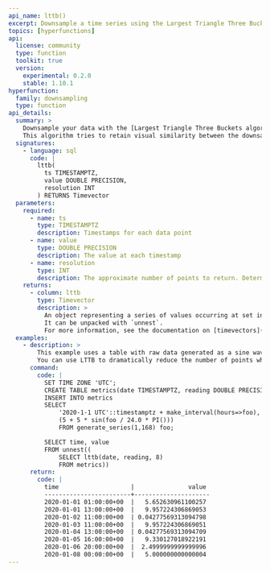 ```yaml
---
api_name: lttb()
excerpt: Downsample a time series using the Largest Triangle Three Buckets method
topics: [hyperfunctions]
api:
  license: community
  type: function
  toolkit: true
  version:
    experimental: 0.2.0
    stable: 1.10.1
hyperfunction:
  family: downsampling
  type: function
api_details:
  summary: >
    Downsample your data with the [Largest Triangle Three Buckets algorithm](https://github.com/sveinn-steinarsson/flot-downsample).
    This algorithm tries to retain visual similarity between the downsampled data and the original dataset.
  signatures:
    - language: sql
      code: |
        lttb(
          ts TIMESTAMPTZ,
          value DOUBLE PRECISION,
          resolution INT
        ) RETURNS Timevector
  parameters:
    required:
      - name: ts
        type: TIMESTAMPTZ
        description: Timestamps for each data point
      - name: value
        type: DOUBLE PRECISION
        description: The value at each timestamp
      - name: resolution
        type: INT
        description: The approximate number of points to return. Determines the horizontal resolution of the resulting graph.
    returns:
      - column: lttb
        type: Timevector
        description: >
          An object representing a series of values occurring at set intervals from a starting time.
          It can be unpacked with `unnest`.
          For more information, see the documentation on [timevectors](/use-timescale/:currentVersion:/hyperfunctions/function-pipelines/#timevectors).
  examples:
    - description: >
        This example uses a table with raw data generated as a sine wave.
        You can use LTTB to dramatically reduce the number of points while still capturing the peaks and valleys in the data.
      command:
        code: |
          SET TIME ZONE 'UTC';
          CREATE TABLE metrics(date TIMESTAMPTZ, reading DOUBLE PRECISION);
          INSERT INTO metrics
          SELECT
              '2020-1-1 UTC'::timestamptz + make_interval(hours=>foo),
              (5 + 5 * sin(foo / 24.0 * PI()))
              FROM generate_series(1,168) foo;

          SELECT time, value
          FROM unnest((
              SELECT lttb(date, reading, 8)
              FROM metrics))
      return:
        code: |
          time                    |               value 
          ------------------------+---------------------
          2020-01-01 01:00:00+00  |   5.652630961100257
          2020-01-01 13:00:00+00  |   9.957224306869053
          2020-01-02 11:00:00+00  | 0.04277569313094798
          2020-01-03 11:00:00+00  |   9.957224306869051
          2020-01-04 13:00:00+00  | 0.04277569313094709
          2020-01-05 16:00:00+00  |   9.330127018922191
          2020-01-06 20:00:00+00  |  2.4999999999999996
          2020-01-08 00:00:00+00  |   5.000000000000004
---
```


